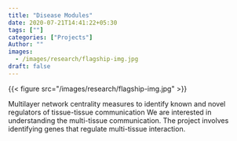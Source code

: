 ```yaml
---
title: "Disease Modules"
date: 2020-07-21T14:41:22+05:30
tags: [""]
categories: ["Projects"]
Author: ""
images:
  - /images/research/flagship-img.jpg
draft: false
---
```


{{< figure src="/images/research/flagship-img.jpg" >}}


Multilayer network centrality measures to identify known and novel regulators of tissue-tissue communication
We are interested in understanding the multi-tissue communication. The project involves identifying genes that regulate multi-tissue interaction.